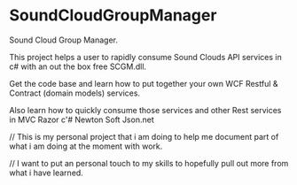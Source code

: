 SoundCloudGroupManager
======================

Sound Cloud Group Manager. 

This project helps a user to rapidly consume Sound Clouds API services in c# with an out the box free SCGM.dll.

Get the code base and learn how to put together your own WCF Restful & Contract (domain models) services. 

Also learn how to quickly consume those services and other Rest services in MVC Razor c'# Newton Soft Json.net

// This is my personal project that i am doing to help me document part of what i am doing at the moment with work.

// I want to put an personal touch to my skills to hopefully pull out more from what i have learned.


